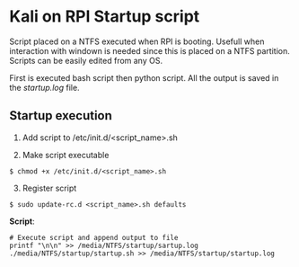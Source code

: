 # Kali on RPI Startup script

Script placed on a NTFS executed when RPI is booting. Usefull when interaction with windown is needed since this is placed on a NTFS partition. Scripts can be easily edited from any OS.

First is executed bash script then python script. All the output is saved in the *startup.log* file.

## Startup execution

1. Add script to /etc/init.d/<script_name>.sh

2. Make script executable
```
$ chmod +x /etc/init.d/<script_name>.sh
```

3. Register script
```
$ sudo update-rc.d <script_name>.sh defaults
```

**Script**:
```
# Execute script and append output to file
printf "\n\n" >> /media/NTFS/startup/sartup.log
./media/NTFS/startup/startup.sh >> /media/NTFS/startup/startup.log
```
